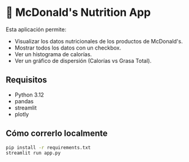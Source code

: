 # 🍔 McDonald's Nutrition App

Esta aplicación permite:
- Visualizar los datos nutricionales de los productos de McDonald's.
- Mostrar todos los datos con un checkbox.
- Ver un histograma de calorías.
- Ver un gráfico de dispersión (Calorías vs Grasa Total).

## Requisitos
- Python 3.12
- pandas
- streamlit
- plotly

## Cómo correrlo localmente
```bash
pip install -r requirements.txt
streamlit run app.py

